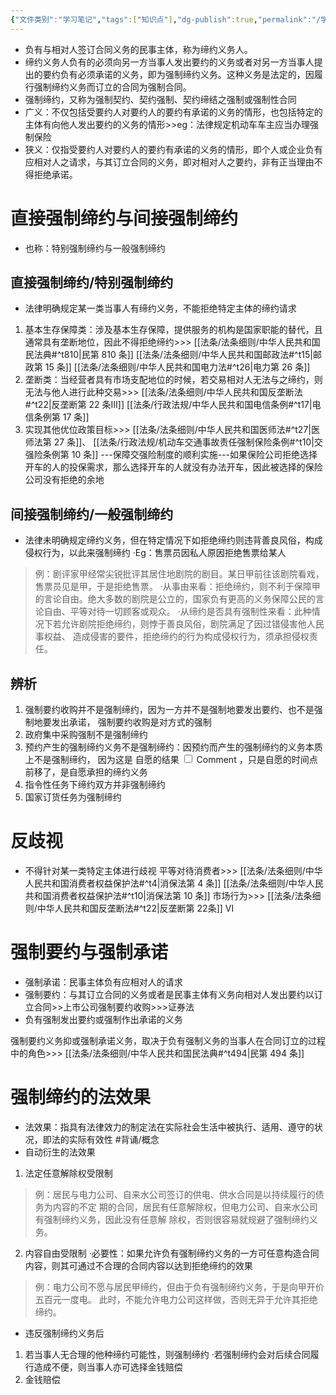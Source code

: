 ```yaml
---
{"文件类别":"学习笔记","tags":["知识点"],"dg-publish":true,"permalink":"/学习笔记studyup/知识点cheese/强制缔约/","dgPassFrontmatter":true,"created":"2024-07-03T13:14:49.271+08:00","updated":"2024-09-30T11:31:51.483+08:00"}
---
```


- 负有与相对人签订合同义务的民事主体，称为缔约义务人。
- 缔约义务人负有的必须向另一方当事人发出要约的义务或者对另一方当事人提出的要约负有必须承诺的义务，即为强制缔约义务。这种义务是法定的，因履行强制缔约义务而订立的合同为强制合同。
- 强制缔约，又称为强制契约、契约强制、契约缔结之强制或强制性合同
- 广义：不仅包括受要约人对要约人的要约有承诺的义务的情形，也包括特定的主体有向他人发出要约的义务的情形>>eg：法律规定机动车车主应当办理强制保险
- 狭义：仅指受要约人对要约人的要约有承诺的义务的情形，即个人或企业负有应相对人之请求，与其订立合同的义务，即对相对人之要约，非有正当理由不得拒绝承诺。
# 直接强制缔约与间接强制缔约 
- 也称：特别强制缔约与一般强制缔约
## 直接强制缔约/特别强制缔约 
- 法律明确规定某一类当事人有缔约义务，不能拒绝特定主体的缔约请求
1. 基本生存保障类：涉及基本生存保障，提供服务的机构是国家职能的替代，且通常具有垄断地位，因此不得拒绝缔约>>> [[法条/法条细则/中华人民共和国民法典#^t810\|民第 810 条]] [[法条/法条细则/中华人民共和国邮政法#^t15\|邮政第 15 条]] [[法条/法条细则/中华人民共和国电力法#^t26\|电力第 26 条]]
2. 垄断类：当经营者具有市场支配地位的时候，若交易相对人无法与之缔约，则无法与他人进行此种交易>>> [[法条/法条细则/中华人民共和国反垄断法#^t22\|反垄断第 22 条Ⅲ]]  [[法条/行政法规/中华人民共和国电信条例#^t17\|电信条例第 17 条]]
3. 实现其他优位政策目标>>> [[法条/法条细则/中华人民共和国医师法#^t27\|医师法第 27 条]]、 [[法条/行政法规/机动车交通事故责任强制保险条例#^t10\|交强险条例第 10 条]] ---保障交强险制度的顺利实施---如果保险公司拒绝选择开车的人的投保需求，那么选择开车的人就没有办法开车，因此被选择的保险公司没有拒绝的余地
## 间接强制缔约/一般强制缔约
- 法律未明确规定缔约义务，但在特定情况下如拒绝缔约则违背善良风俗，构成侵权行为，以此来强制缔约
·Eg：售票员因私人原因拒绝售票给某人
>例：剧评家甲经常尖锐批评其居住地剧院的剧目。某日甲前往该剧院看戏，售票员见是甲，于是拒绝售票。 
>·从事由来看：拒绝缔约，则不利于保障甲的言论自由。绝大多数的剧院是公立的，国家负有更高的义务保障公民的言论自由、平等对待一切顾客或观众。 
>·从缔约是否具有强制性来看：此种情况下若允许剧院拒绝缔约，则悖于善良风俗，剧院满足了因过错侵害他人民事权益、 造成侵害的要件，拒绝缔约的行为构成侵权行为，须承担侵权责任。

## 辨析
1.  强制要约收购并不是强制缔约，因为一方并不是强制地要发出要约、也不是强制地要发出承诺， 强制要约收购是对方式的强制
2. 政府集中采购强制不是强制缔约 
3. 预约产生的强制缔约义务不是强制缔约：因预约而产生的强制缔约的义务本质上不是强制缔约， 因为这是<label class="ob-comment" title="和民法关系特点2平等主体中的各种合约关系对比，都是基于前一情况产生后续情况，认定基础为前" style=""> 自愿的结果 <input type="checkbox"> <span style=""> Comment </span></label>，只是自愿的时间点前移了，是自愿承担的缔约义务 
4. 指令性任务下缔约双方并非强制缔约
5. 国家订货任务为强制缔约

# 反歧视
- 不得针对某一类特定主体进行歧视
平等对待消费者>>> [[法条/法条细则/中华人民共和国消费者权益保护法#^t4\|消保法第 4 条]] [[法条/法条细则/中华人民共和国消费者权益保护法#^t10\|消保法第 10 条]]
市场行为>>> [[法条/法条细则/中华人民共和国反垄断法#^t22\|反垄断第 22条]] Ⅵ
# 强制要约与强制承诺
- 强制承诺：民事主体负有应相对人的请求
- 强制要约：与其订立合同的义务或者是民事主体有义务向相对人发出要约以订立合同>>上市公司强制要约收购>>>证券法
- 负有强制发出要约或强制作出承诺的义务

强制要约义务抑或强制承诺义务，取决于负有强制义务的当事人在合同订立的过程中的角色>>> [[法条/法条细则/中华人民共和国民法典#^t494\|民第 494 条]]
# 强制缔约的法效果
- 法效果：指具有法律效力的制定法在实际社会生活中被执行、适用、遵守的状况，即法的实际有效性 #背诵/概念 
- 自动衍生的法效果
1. 法定任意解除权受限制
>例：居民与电力公司、自来水公司签订的供电、供水合同是以持续履行的债务为内容的不定 期的合同，居民有任意解除权，但电力公司、自来水公司有强制缔约义务，因此没有任意解 除权，否则很容易就规避了强制缔约义务。
2. 内容自由受限制
·必要性：如果允许负有强制缔约义务的一方可任意构造合同内容，则其可通过不合理的合同内容以达到拒绝缔约的效果
>例：电力公司不愿与居民甲缔约，但由于负有强制缔约义务，于是向甲开价五百元一度电。 此时，不能允许电力公司这样做，否则无异于允许其拒绝缔约。
- 违反强制缔约义务后
1. 若当事人无合理的他种缔约可能性，则强制缔约
·若强制缔约会对后续合同履行造成不便，则当事人亦可选择金钱赔偿
2. 金钱赔偿
